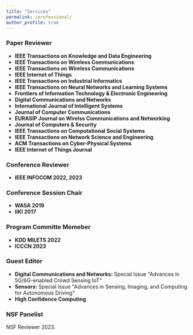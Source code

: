 ```yaml
---
title: "Services"
permalink: /professional/
author_profile: true
---
```




### <i class="fa fa-fw fa-bookmark" aria-hidden="true"></i> Paper Reviewer
  * **IEEE Transactions on Knowledge and Data Engineering**
  * **IEEE Transactions on Wireless Communications**
  * **IEEE Transactions on Wireless Communications**
  * **IEEE Internet of Things**
  * **IEEE Transactions on Industrial Informatics**
  * **IEEE Transactions on Neural Networks and Learning Systems**
  * **Frontiers of Information Technology & Electronic Engineering**
  * **Digital Communications and Networks** 
  * **International Journal of Intelligent Systems**
  * **Journal of Computer Communications** 
  * **EURASIP Journal on Wirelss Communications and Networking**
  * **Journal of Computers & Security** 
  * **IEEE Transactions on Computational Social Systems**
  * **IEEE Transactions on Network Science and Engineering**
  * **ACM Transactions on Cyber-Physical Systems**
  * **IEEE Internet of Things Journal**


### <i class="fa fa-check-circle" aria-hidden="true"></i> Conference Reviewer
  * **IEEE INFOCOM 2022, 2023**

  
### <i class="fa fa-fw fa-handshake" aria-hidden="true"></i> Conference Session Chair
  * **WASA 2019** 
  * **IIKI 2017** 

### <i class="fa fa-check-circle" aria-hidden="true"></i> Program Committe Memeber

  * **KDD MILETS 2022**
  * **ICCCN 2023**

### <i class="fa fa-fw fa-handshake" aria-hidden="true"></i> Guest Editor

  * **Digital Communications and Networks:** Special Issue "Advances in 5G/6G-enabled Crowd Sensing IoT"
  * **Sensors:** Special Issue "Advances in Sensing, Imaging, and Computing for Autonomous Driving"
  * **High Confidence Computing**
### <i class="fa fa-fw fa-handshake" aria-hidden="true"></i> NSF Panelist
   NSF Reviewer 2023.
